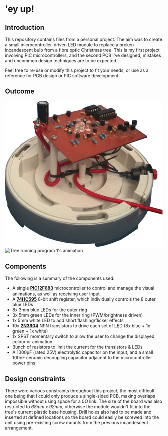 # 'ey up!

## Introduction
This repository contains files from a personal project. The aim was to create a small microcontroller-driven LED module to replace a broken incandescent bulb from a fibre optic Christmas tree. This is my first project involving PIC microcontrollers, and the second PCB I've designed; mistakes and uncommon design techniques are to be expected.

Feel free to re-use or modify this project to fit your needs, or use as a reference for PCB design or PIC software development.

## Outcome
![Final PCB setup](demo/pcb-final.jpg)
![Tree running program 1's animation](demo/prog1-demo.gif)

## Components
The following is a summary of the components used:
- A single [**PIC12F683**](https://www.microchip.com/wwwproducts/en/PIC12F683) microcontroller to control and manage the visual animations, as well as receiving user input
- A [**74HC595**](http://www.ti.com/lit/ds/symlink/sn74hc595.pdf) 8-bit shift register, which individually controls the 8 outer blue LEDs
- 8x 3mm blue LEDs for the outer ring
- 3x 5mm green LEDs for the inner ring (PWM/brightness driven)
- 1x 5mm white LED to add short flashing/flicker effects
- 10x [**2N3904**](https://www.onsemi.com/pub/Collateral/2N3903-D.PDF) NPN transistors to drive each set of LED (8x blue + 1x green + 1x white)
- 1x SPST momentary switch to allow the user to change the displayed colour or animation
- Bunch of resistors to limit the current for the transistors & LEDs
- A 1000μF (rated 25V) electrolytic capacitor on the input, and a small 100nF ceramic decoupling capacitor adjacent to the microcontroller power pins

## Design constraints
There were various constraints throughout this project, the most difficult one being that I could only produce a single-sided PCB, making overlaps impossible without using space for a 0Ω link. The size of the board was also restricted to *68mm x 92mm*, otherwise the module wouldn't fit into the tree's current plastic base housing. Drill holes also had to be made and inserted at defined locations so the board could easily be screwed into the unit using pre-existing screw mounts from the previous incandescent arrangement.